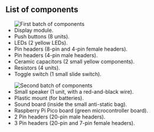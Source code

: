 <h2>List of components</h2>
<ul>
  <img
  src=""
  alt="First batch of components" />
  <li>Display module.</li>
  <li>Push buttons (8 units).</li>
  <li>LEDs (2 yellow LEDs).</li>
  <li>Pin headers (8-pin and 4-pin female headers).</li>
  <li>Pin headers (4-pin male headers).</li>
  <li>Ceramic capacitors (2 small yellow components).</li>
  <li>Resistors (4 units).</li>
  <li>Toggle switch (1 small slide switch).</li>
</ul>
<ul>
  <img
  src=""
  alt="Second batch of components" />
  <li>Small speaker (1 unit, with a red-and-black wire).</li>
  <li>Plastic mount (for batteries).</li>
  <li>Sound board (inside the small anti-static bag).</li>
  <li>Raspberry Pi Pico board (green microcontroller board).</li>
  <li>2 Pin headers (20-pin male headers).</li>
  <li>3 Pin headers (20-pin and 7-pin female headers).</li>
</ul>
